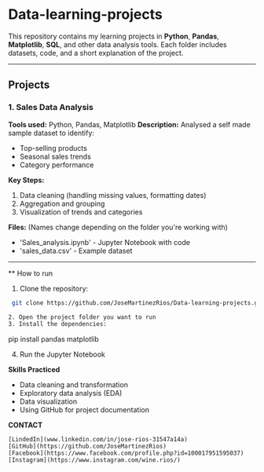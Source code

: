 # Data-learning-projects
This repository contains my learning projects in **Python**, **Pandas**, **Matplotlib**, **SQL**, and other data analysis tools.
Each folder includes datasets, code, and a short explanation of the project.

---

## Projects

### 1. Sales Data Analysis
**Tools used:** Python, Pandas, Matplotlib
**Description:**
Analysed a self made sample dataset to identify:
- Top-selling products
- Seasonal sales trends
- Category performance

**Key Steps:**
1. Data cleaning (handling missing values, formatting dates)
2. Aggregation and grouping
3. Visualization of trends and categories

**Files:**
(Names change depending on the folder you're working with)
- 'Sales_analysis.ipynb' - Jupyter Notebook with code 
- 'sales_data.csv' - Example dataset

--- 

** How to run
1. Clone the repository:
  ```bash
   git clone https://github.com/JoseMartinezRios/Data-learning-projects.git

2. Open the project folder you want to run
3. Install the dependencies:

  ```
  pip install pandas matplotlib

4. Run the Jupyter Notebook

**Skills Practiced**
- Data cleaning and transformation
- Exploratory data analysis (EDA)
- Data visualization
- Using GitHub for project documentation

**CONTACT**
```
[LindedIn](www.linkedin.com/in/jose-rios-31547a14a)
[GitHub](https://github.com/JoseMartinezRios)
[Facebook](https://www.facebook.com/profile.php?id=100017951595037)
[Instagram](https://www.instagram.com/wine.rios/)
